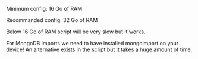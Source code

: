 Minimum config: 16 Go of RAM

Recommanded config: 32 Go of RAM

Below 16 Go of RAM script will be very slow but it works.

For MongoDB imports we need to have installed mongoimport on your device!
An alternative exists in the script but it takes a huge amount of time.